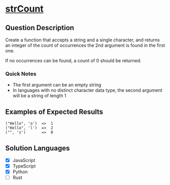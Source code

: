 # [strCount](https://www.codewars.com/kata/5865918c6b569962950002a1/train/)

## Question Description

Create a function that accepts a string and a single character, and returns an integer of the count of occurrences the 2nd argument is found in the first one.

If no occurrences can be found, a count of 0 should be returned.

### Quick Notes

- The first argument can be an empty string
- In languages with no distinct character data type, the second argument will be a string of length 1

## Examples of Expected Results

```
("Hello", 'o')  =>  1
("Hello", 'l')  =>  2
("", 'z')       =>  0
```

## Solution Languages

- [x] JavaScript
- [x] TypeScript
- [x] Python
- [ ] Rust